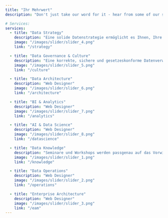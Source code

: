 ```yaml
---
title: "Ihr Mehrwert"
description: "Don't just take our word for it - hear from some of our satisfied users!  Check out some of our testimonials below to see what others are saying about Astroplate."

# Services:
services:
  - title: "Data Strategy"
    description: "Eine solide Datenstrategie ermöglicht es Ihnen, Ihre Datenlandschaft für die Zukunft zu rüsten, Mehrwert aus den Daten zu schöpfen und neue Geschäftsfelder zu erschließen. Dafür müssen bestehende Denkweisen und Prozesse überarbeitet, Fähigkeiten erweitert und klare Grundlagen für die Nutzung fortschrittlicher Technologien wie Künstlicher Intelligenz geschaffen werden."
    image: "/images/slider/slider_4.png"
    link: "/strategy"

  - title: "Data Governance & Culture"
    description: "Eine korrekte, sichere und gesetzeskonforme Datenverwaltung ist entscheidend, um zuverlässige Entscheidungen zu treffen und Risiken zu minimieren. Starke Data Governance und etablierte Datenkultur steigern die betriebliche Effizienz, fördern Innovationen und verschaffen Ihrem Unternehmen einen Wettbewerbsvorteil."
    image: "/images/slider/slider_5.png"
    link: "/culture"

  - title: "Data Architecture"
    description: "Web Designer"
    image: "/images/slider/slider_6.png"
    link: "/architecture"

  - title: "BI & Analytics"
    description: "Web Designer"
    image: "/images/slider/slider_7.png"
    link: "/analytics"

  - title: "AI & Data Science"
    description: "Web Designer"
    image: "/images/slider/slider_8.png"
    link: "/datascience"

  - title: "Data Knowledge"
    description: "Seminare und Workshops werden passgenau auf das Vorwissen und die Bedürfnisse der Teilnehmer zugeschnitten, sodass das Gelernte direkt in der Praxis anwendbar ist. Durch kontinuierliche Schulungen und eine lebendige Wissensdatenbank bleibt das Know-how stets frisch und im Unternehmen verfügbar, selbst bei Mitarbeiterwechseln"
    image: "/images/slider/slider_1.png"
    link: "/knowledge"

  - title: "Data Operations"
    description: "Web Designer"
    image: "/images/slider/slider_2.png"
    link: "/operations"

  - title: "Enterprise Architecture"
    description: "Web Designer"
    image: "/images/slider/slider_3.png"
    link: "/eam"
---
```

